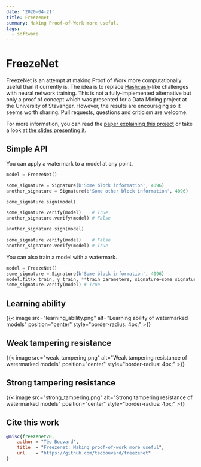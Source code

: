 ```yaml
---
date: '2020-04-21'
title: Freezenet
summary: Making Proof-of-Work more useful.
tags:
  - software
---
```


# FreezeNet

FreezeNet is an attempt at making Proof of Work more computationally useful than it currently is.
The idea is to replace [Hashcash](http://www.hashcash.org/)-like challenges with neural network training.
This is not a fully-implemented alternative but only a proof of concept which was presented for a Data Mining project at the University of Stavanger.
However, the results are encouraging so it seems worth sharing.
Pull requests, questions and criticism are welcome.

For more information, you can read the [paper explaining this project](https://raw.githubusercontent.com/teobouvard/freezenet/master/freezenet_paper.pdf) or take a look at [the slides presenting it](https://raw.githubusercontent.com/teobouvard/freezenet/master/freezenet_presentation.pdf).

## Simple API

You can apply a watermark to a model at any point.

```python
model = FreezeNet()

some_signature = Signature(b'Some block information', 4096)
another_signature = Signature(b'Some other block information', 4096)

some_signature.sign(model)

some_signature.verify(model)    # True
another_signature.verify(model) # False

another_signature.sign(model)

some_signature.verify(model)    # False
another_signature.verify(model) # True
```

You can also train a model with a watermark.

```python
model = FreezeNet()
some_signature = Signature(b'Some block information', 4096)
model.fit(x_train, y_train, **train_parameters, signature=some_signature)
some_signature.verify(model) # True
```

## Learning ability

{{< image src="learning_ability.png" alt="Learning ability of watermarked models" position="center" style="border-radius: 4px;" >}}

## Weak tampering resistance

{{< image src="weak_tampering.png" alt="Weak tampering resistance of watermarked models" position="center" style="border-radius: 4px;" >}}

## Strong tampering resistance

{{< image src="strong_tampering.png" alt="Strong tampering resistance of watermarked models" position="center" style="border-radius: 4px;" >}}

## Cite this work

```bibtex
@misc{freezenet20,
    author = "Téo Bouvard",
    title  = "Freezenet: Making proof-of-work more useful",
    url    = "https://github.com/teobouvard/freezenet"
}

```
